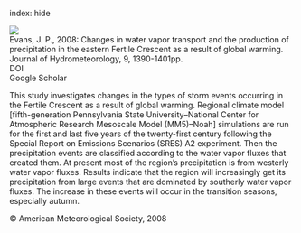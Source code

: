 index: hide

<div class="Citation">
    <div class="Citation-thumb CitationThumb-linked"  data-href="https://doi.org/10.1175/2008jhm998.1">
      <img src="https://static.claimspace.cloud/climate-study-static/refs/thumbs/14/Evans_2008-thumb.png" />
    </div>

  <div class="Citation-body">
    <div class="Citation-text">Evans, J. P., 2008: Changes in water vapor transport and the production of precipitation in the eastern Fertile Crescent as a result of global warming. <span class="Article-journal">Journal of Hydrometeorology, </span><span class="Article-volume">9, </span>1390-1401pp.</div>
    <div class="Citation-links">
      <div class="CitationLink" data-href="https://doi.org/10.1175/2008jhm998.1">
        <div class="CitationLink-icon CitationLink-Doi"></div>
        <div class="CitationLink-text">DOI</div>
      </div>
      <div class="CitationLink" data-href="https://scholar.google.com/scholar?q=10.1175/2008jhm998.1">
        <div class="CitationLink-icon CitationLink-Scholar"></div>
        <div class="CitationLink-text">Google Scholar</div>
      </div>
    </div>
  </div>
</div>

This study investigates changes in the types of storm events occurring in the Fertile Crescent as a result of global warming. Regional climate model [fifth-generation Pennsylvania State University–National Center for Atmospheric Research Mesoscale Model (MM5)–Noah] simulations are run for the first and last five years of the twenty-first century following the Special Report on Emissions Scenarios (SRES) A2 experiment. Then the precipitation events are classified according to the water vapor fluxes that created them. At present most of the region’s precipitation is from westerly water vapor fluxes. Results indicate that the region will increasingly get its precipitation from large events that are dominated by southerly water vapor fluxes. The increase in these events will occur in the transition seasons, especially autumn.

<div class="Citation-copy">
&copy; American Meteorological Society, 2008
</div>